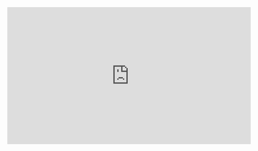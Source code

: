 <iframe width="560" height="315" src="https://www.youtube.com/embed/QhMzNcAq9zg" title="YouTube video player" frameborder="0" allow="accelerometer; autoplay; clipboard-write; encrypted-media; gyroscope; picture-in-picture" allowfullscreen></iframe>